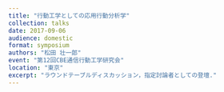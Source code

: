 ```yaml
---
title: "行動工学としての応用行動分析学"
collection: talks
date: 2017-09-06
audience: domestic
format: symposium
authors: "松田 壮一郎"
event: "第12回CBE通信行動工学研究会"
location: "東京"
excerpt: "ラウンドテーブルディスカッション，指定討論者としての登壇."
---
```

